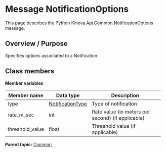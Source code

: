 # Message NotificationOptions

This page describes the Python Kinova.Api.Common.NotificationOptions message.

## Overview / Purpose

Specifies options associated to a Notification

## Class members

 **Member variables** 

|Member name|Data type|Description|
|-----------|---------|-----------|
|type| [NotificationType](enm_Common_NotificationType.md#)|Type of notification|
|rate\_m\_sec|int|Rate value \(in meters per second\) \(if applicable\)|
|threshold\_value|float|Threshold value \(if applicable\)|

**Parent topic:** [Common](../references/summary_Common.md)

